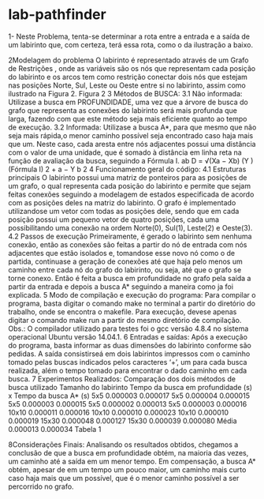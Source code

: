 # lab-pathfinder

1- Neste Problema, tenta-se determinar a rota entre a entrada e a saída de um labirinto que, com certeza, terá essa rota, como o da ilustração a baixo.

2Modelagem
do problema
O labirinto é representado através de um Grafo de Restrições , onde as
variáveis são os nós que representam cada posição do labirinto e os arcos tem
como restrição conectar dois nós que estejam nas posições Norte, Sul, Leste ou
Oeste entre si no labirinto, assim como ilustrado na Figura 2.
Figura 2
3 Métodos
de BUSCA:
3.1 Não
informada:
Utilizase
a busca em PROFUNDIDADE, uma vez que a árvore de
busca do grafo que representa as conexões do labirinto será mais profunda
que larga, fazendo com que este método seja mais eficiente quanto ao tempo
de execução.
3.2 Informada:
Utilizase
a busca A*, para que mesmo que não seja mais rápida,o
menor caminho possível seja encontrado caso haja mais que um. Neste
caso, cada aresta entre nós adjacentes possui uma distância com o valor de
uma unidade, que é somado à distância em linha reta na função de avaliação
da busca, seguindo a Fórmula I.
ab D = √(Xa − Xb) (Y ) (Fórmula I)
2 + a − Y b
2
4 Funcionamento
geral do código:
4.1 Estruturas
principais
O labirinto possui uma matriz de ponteiros para as posições de um
grafo, o qual representa cada posição do labirinto e permite que sejam feitas
conexões seguindo a modelagem de estados especificada de acordo com as
posições deles na matriz do labirinto.
O grafo é implementado utilizandose
um vetor com todas as posições
dele, sendo que em cada posição possui um pequeno vetor de quatro
posições, cada uma possibilitando uma conexão na ordem Norte(0), Sul(1),
Leste(2) e Oeste(3).
4.2 Passos
de execução
Primeiramente, é gerado o labirinto sem nenhuma conexão, então as
conexões são feitas a partir do nó de entrada com nós adjacentes que estão
isolados e, tomandose
esse novo nó como o de partida, continuase
a
geração de conexões até que haja pelo menos um caminho entre cada nó do
grafo do labirinto, ou seja, até que o grafo se torne conexo.
Então é feita a busca em profundidade no grafo pela saída a partir da
entrada e depois a busca A* seguindo a maneira como ja foi explicada.
5 Modo
de compilação e execução do programa:
Para compilar o programa, basta digitar o comando make no terminal a partir
do diretório do trabalho, onde se encontra o makefile.
Para execução, devese
apenas digitar o comando make run a partir do
mesmo diretório de compilação.
Obs.: O compilador utilizado para testes foi o gcc versão 4.8.4 no sistema
operacional Ubuntu versão 14.04.1.
6 Entradas
e saídas:
Após a execução do programa, basta informar as duas dimensões do
labirinto conforme são pedidas.
A saída consistirseá
em dois labirintos impressos com o caminho tomado
pelas buscas indicados pelos caracteres ‘+’, um para cada busca realizada, além o
tempo tomado para encontrar o dado caminho em cada busca.
7 Experimentos
Realizados:
Comparação dos dois métodos de busca utilizado
Tamanho do labirinto
Tempo da busca em profundidade (s) x Tempo da busca A* (s)
5x5 0.000003 0.000017
5x5 0.000004 0.000015
5x5 0.000003 0.000015
5x5 0.000002 0.000013
5x5 0.000003 0.000016
10x10 0.000011 0.000016
10x10 0.000010 0.000023
10x10 0.000010 0.000019
15x30 0.000048 0.000127
15x30 0.000039 0.000080
Média 0.000013 0.000034
Tabela 1

8Considerações
Finais:
Analisando os resultados obtidos, chegamos a conclusão de que a busca em
profundidade obtém, na maioria das vezes, um caminho até a saída em um menor
tempo. Em compensação, a busca A* obtém, apesar de em um tempo um pouco
maior, um caminho mais curto caso haja mais que um possível, que é o menor
caminho possível a ser percorrido no grafo.
